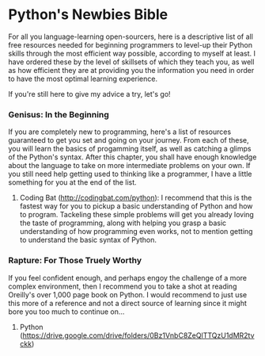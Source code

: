 # Python's Newbies Bible
For all you language-learning open-sourcers, here is a descriptive list of all free resources needed for beginning programmers to level-up their Python skills through the most efficient way possible, according to myself at least.
I have ordered these by the level of skillsets of which they teach you, as well as how efficient they are at providing you the information you need in order to have the most optimal learning experience. 

If you're still here to give my advice a try, let's go!

### Genisus: In the Beginning
If you are completely new to programming, here's a list of resources guaranteed to get you set and going on your journey. 
From each of these, you will learn the basics of progamming itself, as well as catching a glimps of the Python's syntax. 
After this chapter, you shall have enough knowledge about the language to take on more intermediate problems on your own. 
If you still need help getting used to thinking like a programmer, I have a little something for you at the end of the list. 

1. Coding Bat (http://codingbat.com/python):
  I recommend that this is the fastest way for you to pickup a basic understanding of Python and how to program. 
  Tackeling these simple problems will get you already loving the taste of programming, along with helping you grasp a basic     understanding of how programming even works, not to mention getting to understand the basic syntax of Python. 

### Rapture: For Those Truely Worthy
If you feel confident enough, and perhaps engoy the challenge of a more complex environment, then I recommend you to take a shot at reading Oreilly's over 1,000 page book on Python. I would recommend to just use this more of a reference and not a direct source of learning since it might bore you too much to continue on...

1. Python (https://drive.google.com/drive/folders/0Bz1VnbC8ZeQlTTQzU1dMR2tvckk)
